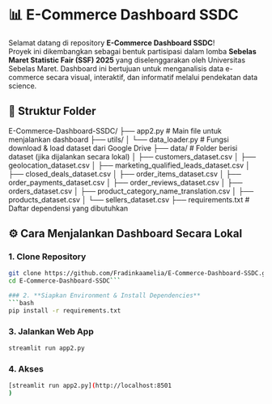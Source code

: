 # 📊 E-Commerce Dashboard SSDC

Selamat datang di repository **E-Commerce Dashboard SSDC**!  
Proyek ini dikembangkan sebagai bentuk partisipasi dalam lomba **Sebelas Maret Statistic Fair (SSF) 2025** yang diselenggarakan oleh Universitas Sebelas Maret. Dashboard ini bertujuan untuk menganalisis data e-commerce secara visual, interaktif, dan informatif melalui pendekatan data science.

## 📁 Struktur Folder

E-Commerce-Dashboard-SSDC/
├── app2.py # Main file untuk menjalankan dashboard
├── utils/
│ └── data_loader.py # Fungsi download & load dataset dari Google Drive
├── data/ # Folder berisi dataset (jika dijalankan secara lokal)
│ ├── customers_dataset.csv
│ ├── geolocation_dataset.csv
│ ├── marketing_qualified_leads_dataset.csv
│ ├── closed_deals_dataset.csv
│ ├── order_items_dataset.csv
│ ├── order_payments_dataset.csv
│ ├── order_reviews_dataset.csv
│ ├── orders_dataset.csv
│ ├── product_category_name_translation.csv
│ ├── products_dataset.csv
│ └── sellers_dataset.csv
├── requirements.txt # Daftar dependensi yang dibutuhkan

## ⚙️ Cara Menjalankan Dashboard Secara Lokal

### 1. **Clone Repository**
```bash
git clone https://github.com/Fradinkaamelia/E-Commerce-Dashboard-SSDC.git
cd E-Commerce-Dashboard-SSDC```

### 2. **Siapkan Environment & Install Dependencies**
```bash
pip install -r requirements.txt
```

### 3. **Jalankan Web App**
```bash
streamlit run app2.py
```
### 4. **Akses**
```bash
[streamlit run app2.py](http://localhost:8501
)
```
